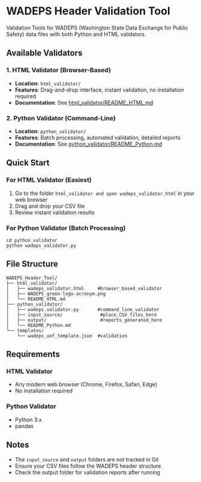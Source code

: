 # WADEPS Header Validation Tool

Validation Tools for WADEPS (Washington State Data Exchange for Public Safety) data files with both Python and HTML validators.

## Available Validators

### 1. HTML Validator (Browser-Based)
- **Location**: `html_validator/`
- **Features**: Drag-and-drop interface, instant validation, no installation required
- **Documentation**: See [html_validator/README_HTML.md](html_validator/README_HTML.md)

### 2. Python Validator (Command-Line)
- **Location**: `python_validator/`
- **Features**: Batch processing, automated validation, detailed reports
- **Documentation**: See [python_validator/README_Python.md](python_validator/README_Python.md)

## Quick Start

### For HTML Validator (Easiest)
1. Go to the folder `html_validator and open wadeps_validator.html` in your web browser
2. Drag and drop your CSV file
3. Review instant validation results

### For Python Validator (Batch Processing)
```
cd python_validator
python wadeps_validator.py
```
## File Structure

```
WADEPS_Header_Tool/
├── html_validator/
│   ├── wadeps_validator.html     #browser_based_validator
│   ├── WADEPS_green-logo-acronym.png
│   └── README_HTML.md
├── python_validator/
│   ├── wadeps_validator.py       #command_line_validator
│   ├── input_source/              #place_CSV_files_here
│   ├── output/                    #reports_generated_here
│   └── README_Python.md
└── templates/
    └── wadeps_uof_template.json  #validation
```

## Requirements

### HTML Validator
- Any modern web browser (Chrome, Firefox, Safari, Edge)
- No installation required

### Python Validator
- Python 3.x
- pandas

## Notes

- The `input_source` and `output` folders are not tracked in Git
- Ensure your CSV files follow the WADEPS header structure
- Check the output folder for validation reports after running